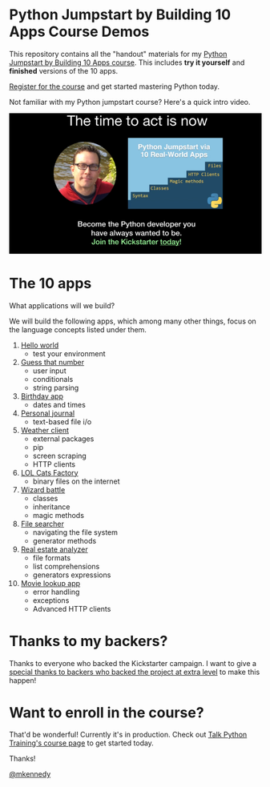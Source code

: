 # Python Jumpstart by Building 10 Apps Course Demos

This repository contains all the "handout" materials for my [Python Jumpstart by Building 10 Apps course](https://training.talkpython.fm/courses/details/python-language-jumpstart-building-10-apps). This includes **try it yourself** and **finished** versions of the 10 apps. 

[Register for the course](https://training.talkpython.fm/courses/details/python-language-jumpstart-building-10-apps) and get started mastering Python today.

Not familiar with my Python jumpstart course? Here's a quick intro video.

[![Watch Python Jumpstart by Building 10 Apps Course](readme_resources/video_play.png)](https://www.youtube.com/watch?v=SYzRSzOksgM)

The 10 apps
===================

What applications will we build?

We will build the following apps, which among many other things, focus on the language concepts listed under them.

1. [Hello world](https://github.com/mikeckennedy/python-jumpstart-course-demos/tree/master/apps/01_hello_world/you_try)
    * test your environment 
2. [Guess that number](https://github.com/mikeckennedy/python-jumpstart-course-demos/tree/master/apps/02-guess-number-app) 
    * user input
    * conditionals
    * string parsing 
3. [Birthday app](https://github.com/mikeckennedy/python-jumpstart-course-demos/tree/master/apps/03_birthday/you_try)
    * dates and times
4. [Personal journal](https://github.com/mikeckennedy/python-jumpstart-course-demos/tree/master/apps/04_journal/you_try)
    * text-based file i/o 
5. [Weather client](https://github.com/mikeckennedy/python-jumpstart-course-demos/tree/master/apps/05_weather_client/you_try)
    * external packages
    * pip
    * screen scraping
    * HTTP clients 
6. [LOL Cats Factory](https://github.com/mikeckennedy/python-jumpstart-course-demos/tree/master/apps/06_lolcat_factory/you_try)
    * binary files on the internet 
7. [Wizard battle](https://github.com/mikeckennedy/python-jumpstart-course-demos/tree/master/apps/07_wizard_battle/you_try)
    * classes
    * inheritance
    * magic methods 
8. [File searcher](https://github.com/mikeckennedy/python-jumpstart-course-demos/tree/master/apps/08_file_searcher/you_try)
    * navigating the file system
    * generator methods
9. [Real estate analyzer](https://github.com/mikeckennedy/python-jumpstart-course-demos/tree/master/apps/09_real_estate_analyzer/you_try)
    * file formats
    * list comprehensions
    * generators expressions 
10. [Movie lookup app](https://github.com/mikeckennedy/python-jumpstart-course-demos/tree/master/apps/10_movie_search/you_try)
    * error handling
    * exceptions
    * Advanced HTTP clients

Thanks to my backers?
=============

Thanks to everyone who backed the Kickstarter campaign. I want to give a [special thanks to backers who backed the project at extra level](https://github.com/mikeckennedy/python-jumpstart-course-demos/blob/master/Credits.md) to make this happen!

Want to enroll in the course?
=============

That'd be wonderful! Currently it's in production. Check out [Talk Python Training's course page](https://training.talkpython.fm/courses/details/python-language-jumpstart-building-10-apps) to get started today.

Thanks!

[@mkennedy](https://twitter.com/mkennedy)


 

